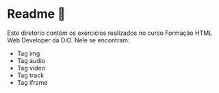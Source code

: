 # Readme 📖

Este diretório contém os exercícios realizados no curso Formação HTML Web Developer da DIO. Nele se encontram:

- Tag img
- Tag audio
- Tag video
- Tag track
- Tag iframe
